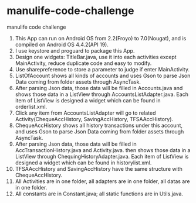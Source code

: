# manulife-code-challenge
manulife code challenge
1. This App can run on Android OS from 2.2(Froyo) to 7.0(Nougat), and is compiled on Android OS 4.4.2(API 19).
2. I use keystore and proguard to package this App.
3. Design one widgets: TitleBar.java, use it into each activities except MainActivity, reduce duplicate code and easy to modify.
4. Use sharepreference to store a parameter to judge if enter MainActivity.
5. ListOfAccount shows all kinds of accounts and uses Gson to parse Json Data coming from folder assets through AsyncTask.
6. After parsing Json data, those data will be filled in Accounts.java and shows those data in a ListView through AccountsListAdapter.java. Each item of ListView is designed a widget which can be found in orderlist.xml.
7. Click any item from AccountsListAdapter will go to related Activity(ChequeAccHistory, SavingAccHistory, TFSAAccHistory).
8. ChequeAccHistory shows all history transactions under this account, and uses Gson to parse Json Data coming from folder assets through AsyncTask.
9. After parsing Json data, those data will be filled in AccTransactionHistory.java and Activity.java. then shows those data in a ListView through ChequingHistoryAdapter.java. Each item of ListView is designed a widget which can be found in historylist.xml.
10. TFSAAccHistory and SavingAccHistory have the same structure with ChequeAccHistory.
11. All Activities are in one folder, all adapters are in one folder, all datas are in one folder.
12. All constants are in Constant.java; all static functions are in Utils.java.

